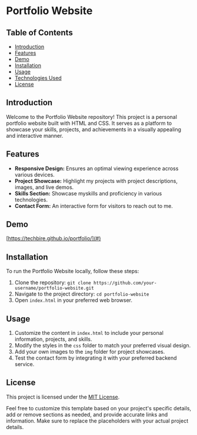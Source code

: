 # Portfolio Website


## Table of Contents
- [Introduction](#introduction)
- [Features](#features)
- [Demo](#demo)
- [Installation](#installation)
- [Usage](#usage)
- [Technologies Used](#technologies-used)
- [License](#license)

## Introduction
Welcome to the Portfolio Website repository! This project is a personal portfolio website built with HTML and CSS. It serves as a platform to showcase your skills, projects, and achievements in a visually appealing and interactive manner.

## Features
- **Responsive Design:** Ensures an optimal viewing experience across various devices.
- **Project Showcase:** Highlight my projects with project descriptions, images, and live demos.
- **Skills Section:** Showcase myskills and proficiency in various technologies.
- **Contact Form:** An interactive form for visitors to reach out to me.

## Demo
[https://techbire.github.io/portfolio/](#)

## Installation
To run the Portfolio Website locally, follow these steps:
1. Clone the repository: `git clone https://github.com/your-username/portfolio-website.git`
2. Navigate to the project directory: `cd portfolio-website`
3. Open `index.html` in your preferred web browser.

## Usage
1. Customize the content in `index.html` to include your personal information, projects, and skills.
2. Modify the styles in the `css` folder to match your preferred visual design.
4. Add your own images to the `img` folder for project showcases.
5. Test the contact form by integrating it with your preferred backend service.



## License
This project is licensed under the [MIT License](LICENSE).


Feel free to customize this template based on your project's specific details, add or remove sections as needed, and provide accurate links and information. Make sure to replace the placeholders with your actual project details.
